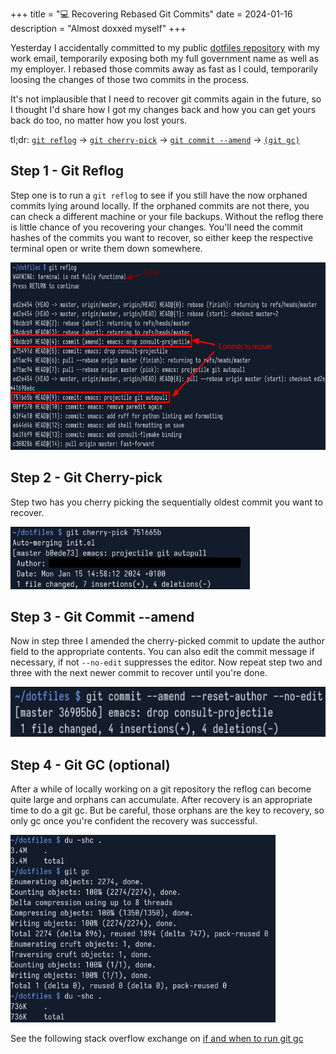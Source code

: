 +++
title = "💻 Recovering Rebased Git Commits"
date = 2024-01-16
description = "Almost doxxed myself"
+++

Yesterday I accidentally committed to my public [dotfiles repository](https://github.com/port19x/dotfiles) with my work email, temporarily exposing both my full government name as well as my employer.
I rebased those commits away as fast as I could, temporarily loosing the changes of those two commits in the process.

It's not implausible that I need to recover git commits again in the future,
so I thought I'd share how I got my changes back and how you can get yours back do too, no matter how you lost yours.

tl;dr: [`git reflog`](https://git-scm.com/docs/git-reflog)
→ [`git cherry-pick`](https://git-scm.com/docs/git-cherry-pick)
→ [`git commit --amend`](https://git-scm.com/docs/git-commit)
→ [`(git gc)`](https://git-scm.com/docs/git-gc)

## Step 1 - Git Reflog

Step one is to run a `git reflog` to see if you still have the now orphaned commits lying around locally.
If the orphaned commits are not there, you can check a different machine or your file backups.
Without the reflog there is little chance of you recovering your changes.
You'll need the commit hashes of the commits you want to recover, so either keep the respective terminal open or write them down somewhere.

<img src="./git-reflog.png" height="300vw" alt="output of git reflog">

## Step 2 - Git Cherry-pick

Step two has you cherry picking the sequentially oldest commit you want to recover.

<img src="./git-cherrypick.png" height="100vw" alt="output of git cherry-pick">

## Step 3 - Git Commit --amend

Now in step three I amended the cherry-picked commit to update the author field to the appropriate contents.
You can also edit the commit message if necessary, if not `--no-edit` suppresses the editor.
Now repeat step two and three with the next newer commit to recover until you're done.

<img src="./git-amend.png" height="80vw" alt="output with --no-edit">

## Step 4 - Git GC (optional)

After a while of locally working on a git repository the reflog can become quite large and orphans can accumulate.
After recovery is an appropriate time to do a git gc.
But be careful, those orphans are the key to recovery, so only gc once you're confident the recovery was successful.

<img src="./git-gc.png" height="300vw" alt="output with --no-edit">

See the following stack overflow exchange on [if and when to run git gc](https://stackoverflow.com/questions/55729/how-often-should-you-use-git-gc)
